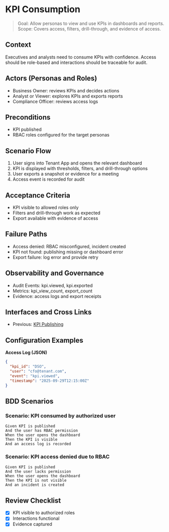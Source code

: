 # KPI Consumption

> Goal: Allow personas to view and use KPIs in dashboards and reports.  
> Scope: Covers access, filters, drill-through, and evidence of access.

## Context
Executives and analysts need to consume KPIs with confidence. Access should be role-based and interactions should be traceable for audit.

## Actors (Personas and Roles)
- Business Owner: reviews KPIs and decides actions  
- Analyst or Viewer: explores KPIs and exports reports  
- Compliance Officer: reviews access logs

## Preconditions
- KPI published  
- RBAC roles configured for the target personas

## Scenario Flow
1. User signs into Tenant App and opens the relevant dashboard  
2. KPI is displayed with thresholds, filters, and drill-through options  
3. User exports a snapshot or evidence for a meeting  
4. Access event is recorded for audit

## Acceptance Criteria
- KPI visible to allowed roles only  
- Filters and drill-through work as expected  
- Export available with evidence of access

## Failure Paths
- Access denied: RBAC misconfigured, incident created  
- KPI not found: publishing missing or dashboard error  
- Export failure: log error and provide retry

## Observability and Governance
- Audit Events: kpi.viewed, kpi.exported  
- Metrics: kpi_view_count, export_count  
- Evidence: access logs and export receipts

## Interfaces and Cross Links
- Previous: [KPI Publishing](06-kpi-publishing.md)

## Configuration Examples

**Access Log (JSON)**
```json
{
  "kpi_id": "DSO",
  "user": "cfo@tenant.com",
  "event": "kpi.viewed",
  "timestamp": "2025-09-29T12:15:00Z"
}
```

## BDD Scenarios

### Scenario: KPI consumed by authorized user
```gherkin
Given KPI is published
And the user has RBAC permission
When the user opens the dashboard
Then the KPI is visible
And an access log is recorded
```

### Scenario: KPI access denied due to RBAC
```gherkin
Given KPI is published
And the user lacks permission
When the user opens the dashboard
Then the KPI is not visible
And an incident is created
```

## Review Checklist
- [x] KPI visible to authorized roles  
- [x] Interactions functional  
- [x] Evidence captured  
